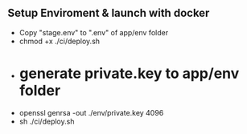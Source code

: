 ## Setup Enviroment & launch with docker

 - Copy "stage.env" to ".env" of app/env folder
 - chmod +x ./ci/deploy.sh
 - # generate private.key to app/env folder
 - openssl genrsa -out ./env/private.key 4096
 - sh ./ci/deploy.sh
